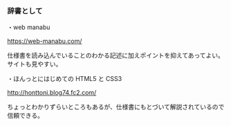 ### 辞書として

・web manabu

https://web-manabu.com/

仕様書を読み込んでいることのわかる記述に加えポイントを抑えてあってよい。サイトも見やすい。

・ほんっとにはじめての HTML5 と CSS3

http://honttoni.blog74.fc2.com/

ちょっとわかりずらいところもあるが、仕様書にもとづいて解説されているので信頼できる。
